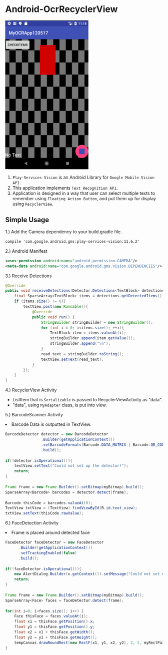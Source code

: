 # Android-OcrRecyclerView

<img src="Android-OcrRecyclerView_img.PNG" width="266">
<ol>
  <li><code>Play-Services-Vision</code> is an Android Library for <code>Google Mobile Vision API</code>.</li>
  <li>This application implements <code>Text Recognition API</code>.</li>
  <li>Application is designed in a way that user can select multiple texts to remember using <code>Floating Action Button</code>, and put them up for display using <code>RecyclerView</code>.</li>
</ol>
<h2>Simple Usage</h2>
1.) Add the Camera dependency to your build.gradle file.

```xml
compile 'com.google.android.gms:play-services-vision:11.6.2'
```

2.) Android Manifest

```xml
<uses-permission android:name="android.permission.CAMERA"/>
<meta-data android:name="com.google.android.gms.vision.DEPENDENCIES"/>
```

3.) Receive Detections

```java
@Override
public void receiveDetections(Detector.Detections<TextBlock> detections) {
    final SparseArray<TextBlock> items = detections.getDetectedItems();
    if (items.size() != 0){
        textView.post(new Runnable(){
            @Override
            public void run() {
                StringBuilder stringBuilder = new StringBuilder();
                for (int i = 0; i<items.size(); ++i){
                    TextBlock item = items.valueAt(i);
                    stringBuilder.append(item.getValue());
                    stringBuilder.append("\n");
                }
                read_text = stringBuilder.toString();
                textView.setText(read_text);
            }
        });
    }
}
```

4.) RecyclerView Activity
<ul>
<li>ListItem that is <code>Serializable</code> is passed to RecyclerViewActivity as "data".</li>
  <li>"data", using <code>MyAdapter</code> class, is put into view.</li>
</ul>

5.) BarcodeScanner Activity
<li>Barcode Data is outputted in TextView.</li>

```java
BarcodeDetector detector = new BarcodeDetector
                .Builder(getApplicationContext())
                .setBarcodeFormats(Barcode.DATA_MATRIX | Barcode.QR_CODE)
                .build();
                
if(!detector.isOperational()){
    textView.setText("Could not set up the detector!");
    return;
}

Frame frame = new Frame.Builder().setBitmap(myBitmap).build();
SparseArray<Barcode> barcodes = detector.detect(frame);

Barcode thisCode = barcodes.valueAt(0);
TextView txtView = (TextView) findViewById(R.id.text_view);
txtView.setText(thisCode.rawValue);
```

6.) FaceDetection Activity
<li>Frame is placed around detected face</li>

```java
FaceDetector faceDetector = new FaceDetector
      .Builder(getApplicationContext())
      .setTrackingEnabled(false)
      .build();
      
if(!faceDetector.isOperational()){
    new AlertDialog.Builder(v.getContext()).setMessage("Could not set up the face detector!").show();
    return;
}

Frame frame = new Frame.Builder().setBitmap(myBitmap).build();
SparseArray<Face> faces = faceDetector.detect(frame);

for(int i=0; i<faces.size(); i++) {
    Face thisFace = faces.valueAt(i);
    float x1 = thisFace.getPosition().x;
    float y1 = thisFace.getPosition().y;
    float x2 = x1 + thisFace.getWidth();
    float y2 = y1 + thisFace.getHeight();
    tempCanvas.drawRoundRect(new RectF(x1, y1, x2, y2), 2, 2, myRectPaint);
}
```
